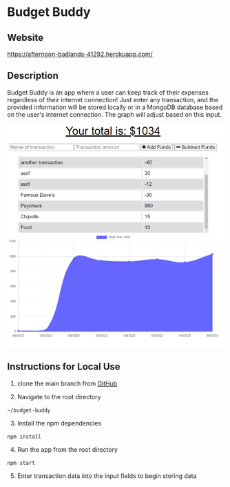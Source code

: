 # Budget Buddy

## Website

https://afternoon-badlands-41292.herokuapp.com/

## Description

Budget Buddy is an app where a user can keep track of their expenses regardless of their internet connection! Just enter any transaction, and the provided information will be stored locally or in a MongoDB database based on the user's internet connection. The graph will adjust based on this input.

![homescreen image](./assets/img/budget-buddy-snapshot.png)

## Instructions for Local Use

1. clone the main branch from [GitHub](https://github.com/mimi5930/Budget-Buddy)

2. Navigate to the root directory

```
~/budget-buddy
```

3. Install the npm dependencies

```
npm install
```

4. Run the app from the root directory

```
npm start
```

5. Enter transaction data into the input fields to begin storing data
